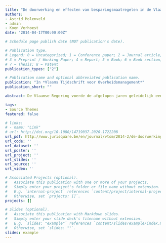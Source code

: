 ```yaml
---
title: "De doorwerking en effecten van besparingsmaatregelen in de Vlaamse administratie: enkele eerste beschrijvende en vergelijkende inzichten"
authors:
- Astrid Molenveld
- admin
- Koen Verhoest
date: "2014-04-17T00:00:00Z"

# Schedule page publish date (NOT publication's date).

# Publication type.
# Legend: 0 = Uncategorized; 1 = Conference paper; 2 = Journal article;
# 3 = Preprint / Working Paper; 4 = Report; 5 = Book; 6 = Book section;
# 7 = Thesis; 8 = Patent
publication_types: ["2"]

# Publication name and optional abbreviated publication name.
publication: "In *Vlaams Tijdschrift voor Overheidsmanagement*"
publication_short: ""

abstract: De Vlaamse Regering voerde de afgelopen jaren geleidelijk een aantal besparingsmaatregelen in. Zo moest het personeelsbestand met 6 % verminderen en moest er 60 miljoen euro op de personeelsgerelateerde kredieten in de begrotingsjaren 2012-2014 worden bespaard. Speciale aandacht ging tevens naar het dossier 'rationalisatie van de managementondersteunende functies (MOF)'. De Vlaamse overheid is niet de enige die haar uitgaven grondig bekijkt en deze terugschroeft. Vele Europese overheidsorganisaties zoeken naar maatregelen om de overheidsfinanciën in balans te brengen. Een groot deel van die maatregelen is gericht op de 'operationele kosten van de overheid', dat wil zeggen de apparaatskosten van het openbaar bestuur. In dit artikel richten we ons op dergelijke maatregelen en beschrijven we welke impact deze hebben op de administratie. Op basis van een Vlaamse survey en een internationale studie bekijken we welke maatregelen met betrekking tot bezuinigingen in de publieke sector doorgevoerd werden en vervolgens welke effecten deze maatregelen hadden op de werking van administraties. Speciale aandacht gaat hierbij uit naar het dossier 'rationalisatie MOF'. We trekken verschillende conclusies. Vlaamse leidend ambtenaren rapporteren dat de meest gebruikte maatregelen lineair zijn en gerelateerd aan een wervingsstop en het verminderen van budgetten van bestaande beleidsprogramma's of uitstellen van nieuwe programma's. Door deze focus te leggen past de Vlaamse Regering in een rijtje Europese (veelal continentale) landen die soortgelijke maatregelen hebben genomen, in vergelijking met radicale en drastische maatregelen in voornamelijk Zuid- en Oost-Europese landen. Effecten van deze maatregelen zijn volgens de leidend ambtenaren niet enkel te vinden binnen de eigen organisatie, maar evenzeer op een overheidsbreed en organisatieoverschrijdend niveau. Zo vindt men dat de macht van het departement Financiën en Begroting is toegenomen, dat er meer wordt samengewerkt tussen entiteiten en dat het belang van prestatie-informatie is toegenomen. Ook hier past de Vlaamse situatie in een bredere Europese trend naar een verdere centralisatie van beslissingsmacht op het centrale niveau. De rationalisatie van managementondersteunende functies is in Vlaanderen doorheen de laatste jaren steeds sterker gekoppeld aan het besparingsprogramma, waarbij de Vlaamse Regering de druk op agentschappen en departementen verhoogde om hun interne managementondersteunende functies af te bouwen. Toch is de voornaamste reden om managementondersteuning uit te besteden aan een managementondersteunende dienst buiten de eigen organisatie niet zozeer de druk vanuit de Vlaamse Regering, maar het zich richten op de eigen kerntaken, volgens de bevraagde ambtenaren. Al met al kunnen we de doorwerking van budgettaire besparing in Vlaanderen relatief gematigd noemen en vergelijkbaar met onze West-Europese buurlanden.

tags:
- Source Themes
featured: false

# links:
# - name: "Link"
# url: http://doi.org/10.1080/14719037.2020.1722208
url_pdf: http://www.jurisquare.be/en/journal/vtom/2014-2/de-doorwerking-en-effecten-van-besparingsmaatregelen-in-de-vlaamse-administratie-enkele-eerste-besch/index.html;jsessionid=4986F7B65D565A6D73905C2A0B66CDDE
url_code: ''
url_dataset: ''
url_poster: ''
url_project: ''
url_slides: ''
url_source: ''
url_video: ''

# Associated Projects (optional).
#   Associate this publication with one or more of your projects.
#   Simply enter your project's folder or file name without extension.
#   E.g. `internal-project` references `content/project/internal-project/index.md`.
#   Otherwise, set `projects: []`.
projects: []

# Slides (optional).
#   Associate this publication with Markdown slides.
#   Simply enter your slide deck's filename without extension.
#   E.g. `slides: "example"` references `content/slides/example/index.md`.
#   Otherwise, set `slides: ""`.
slides: example
---
```

